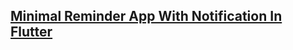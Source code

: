 [Minimal Reminder App With Notification In Flutter](https://www.youtube.com/watch?v=4C2dwuU7vEs)
---
